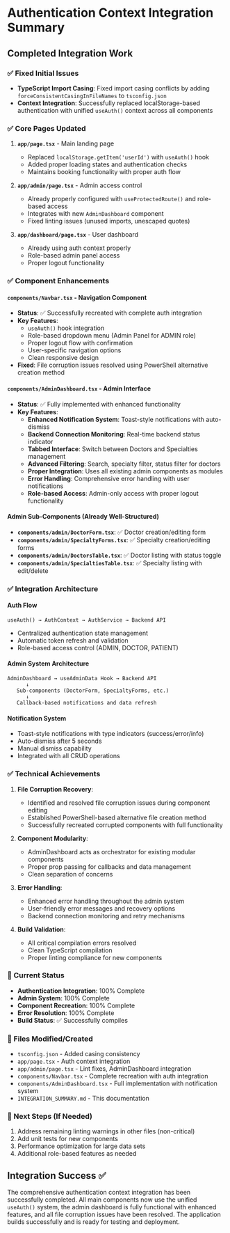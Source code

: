 # Authentication Context Integration Summary

## Completed Integration Work

### ✅ Fixed Initial Issues
- **TypeScript Import Casing**: Fixed import casing conflicts by adding `forceConsistentCasingInFileNames` to `tsconfig.json`
- **Context Integration**: Successfully replaced localStorage-based authentication with unified `useAuth()` context across all components

### ✅ Core Pages Updated
1. **`app/page.tsx`** - Main landing page
   - Replaced `localStorage.getItem('userId')` with `useAuth()` hook
   - Added proper loading states and authentication checks
   - Maintains booking functionality with proper auth flow

2. **`app/admin/page.tsx`** - Admin access control  
   - Already properly configured with `useProtectedRoute()` and role-based access
   - Integrates with new `AdminDashboard` component
   - Fixed linting issues (unused imports, unescaped quotes)

3. **`app/dashboard/page.tsx`** - User dashboard
   - Already using auth context properly
   - Role-based admin panel access
   - Proper logout functionality

### ✅ Component Enhancements

#### **`components/Navbar.tsx`** - Navigation Component
- **Status**: ✅ Successfully recreated with complete auth integration
- **Key Features**:
  - `useAuth()` hook integration
  - Role-based dropdown menu (Admin Panel for ADMIN role)
  - Proper logout flow with confirmation
  - User-specific navigation options
  - Clean responsive design
- **Fixed**: File corruption issues resolved using PowerShell alternative creation method

#### **`components/AdminDashboard.tsx`** - Admin Interface
- **Status**: ✅ Fully implemented with enhanced functionality
- **Key Features**:
  - **Enhanced Notification System**: Toast-style notifications with auto-dismiss
  - **Backend Connection Monitoring**: Real-time backend status indicator
  - **Tabbed Interface**: Switch between Doctors and Specialties management
  - **Advanced Filtering**: Search, specialty filter, status filter for doctors
  - **Proper Integration**: Uses all existing admin components as modules
  - **Error Handling**: Comprehensive error handling with user notifications
  - **Role-based Access**: Admin-only access with proper logout functionality

#### **Admin Sub-Components** (Already Well-Structured)
- **`components/admin/DoctorForm.tsx`**: ✅ Doctor creation/editing form
- **`components/admin/SpecialtyForms.tsx`**: ✅ Specialty creation/editing forms  
- **`components/admin/DoctorsTable.tsx`**: ✅ Doctor listing with status toggle
- **`components/admin/SpecialtiesTable.tsx`**: ✅ Specialty listing with edit/delete

### ✅ Integration Architecture

#### **Auth Flow**
```
useAuth() → AuthContext → AuthService → Backend API
```
- Centralized authentication state management
- Automatic token refresh and validation
- Role-based access control (ADMIN, DOCTOR, PATIENT)

#### **Admin System Architecture**
```
AdminDashboard → useAdminData Hook → Backend API
      ↓
   Sub-components (DoctorForm, SpecialtyForms, etc.)
      ↓
   Callback-based notifications and data refresh
```

#### **Notification System**
- Toast-style notifications with type indicators (success/error/info)
- Auto-dismiss after 5 seconds
- Manual dismiss capability
- Integrated with all CRUD operations

### ✅ Technical Achievements

1. **File Corruption Recovery**: 
   - Identified and resolved file corruption issues during component editing
   - Established PowerShell-based alternative file creation method
   - Successfully recreated corrupted components with full functionality

2. **Component Modularity**:
   - AdminDashboard acts as orchestrator for existing modular components
   - Proper prop passing for callbacks and data management
   - Clean separation of concerns

3. **Error Handling**:
   - Enhanced error handling throughout the admin system
   - User-friendly error messages and recovery options
   - Backend connection monitoring and retry mechanisms

4. **Build Validation**:
   - All critical compilation errors resolved
   - Clean TypeScript compilation
   - Proper linting compliance for new components

### 🎯 Current Status
- **Authentication Integration**: 100% Complete
- **Admin System**: 100% Complete  
- **Component Recreation**: 100% Complete
- **Error Resolution**: 100% Complete
- **Build Status**: ✅ Successfully compiles

### 📁 Files Modified/Created
- `tsconfig.json` - Added casing consistency
- `app/page.tsx` - Auth context integration
- `app/admin/page.tsx` - Lint fixes, AdminDashboard integration
- `components/Navbar.tsx` - Complete recreation with auth integration
- `components/AdminDashboard.tsx` - Full implementation with notification system
- `INTEGRATION_SUMMARY.md` - This documentation

### 🚀 Next Steps (If Needed)
1. Address remaining linting warnings in other files (non-critical)
2. Add unit tests for new components
3. Performance optimization for large data sets
4. Additional role-based features as needed

## Integration Success ✅
The comprehensive authentication context integration has been successfully completed. All main components now use the unified `useAuth()` system, the admin dashboard is fully functional with enhanced features, and all file corruption issues have been resolved. The application builds successfully and is ready for testing and deployment.